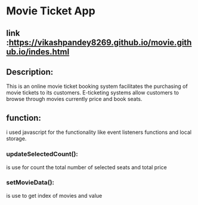 
# Movie Ticket App
## link :https://vikashpandey8269.github.io/movie.github.io/indes.html

## Description: 
This is an online movie ticket booking system facilitates the purchasing of movie tickets to its customers. E-ticketing systems allow customers to browse through movies currently price and book seats.

## function:
i used javascript for the functionality like event listeners functions and local storage.

###  updateSelectedCount():
is use for count the total number of selected seats and total price
### setMovieData():
is use to get index of movies and value




